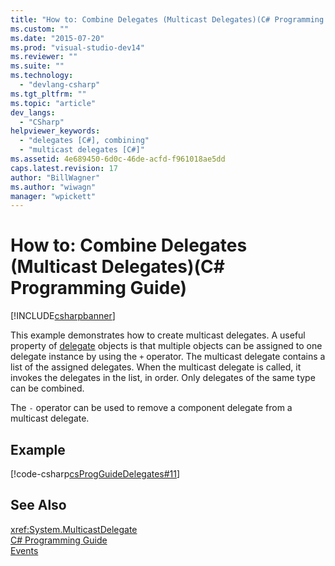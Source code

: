 ```yaml
---
title: "How to: Combine Delegates (Multicast Delegates)(C# Programming Guide) | Microsoft Docs"
ms.custom: ""
ms.date: "2015-07-20"
ms.prod: "visual-studio-dev14"
ms.reviewer: ""
ms.suite: ""
ms.technology: 
  - "devlang-csharp"
ms.tgt_pltfrm: ""
ms.topic: "article"
dev_langs: 
  - "CSharp"
helpviewer_keywords: 
  - "delegates [C#], combining"
  - "multicast delegates [C#]"
ms.assetid: 4e689450-6d0c-46de-acfd-f961018ae5dd
caps.latest.revision: 17
author: "BillWagner"
ms.author: "wiwagn"
manager: "wpickett"
---
```

# How to: Combine Delegates (Multicast Delegates)(C# Programming Guide)
[!INCLUDE[csharpbanner](../../../includes/csharpbanner.md)]

This example demonstrates how to create multicast delegates. A useful property of [delegate](../../../csharp/language-reference/keywords/delegate.md) objects is that multiple objects can be assigned to one delegate instance by using the `+` operator. The multicast delegate contains a list of the assigned delegates. When the multicast delegate is called, it invokes the delegates in the list, in order. Only delegates of the same type can be combined.  
  
 The `-` operator can be used to remove a component delegate from a multicast delegate.  
  
## Example  
 [!code-csharp[csProgGuideDelegates#11](../../../samples/snippets/csharp/VS_Snippets_VBCSharp/csProgGuideDelegates/CS/Delegates.cs#11)]  
  
## See Also  
 <xref:System.MulticastDelegate>   
 [C# Programming Guide](../../../csharp/programming-guide/index.md)   
 [Events](../../../csharp/programming-guide/events/index.md)